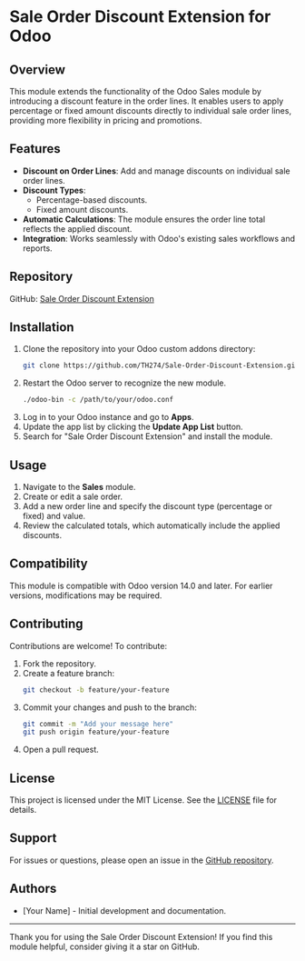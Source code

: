 # Sale Order Discount Extension for Odoo

## Overview
This module extends the functionality of the Odoo Sales module by introducing a discount feature in the order lines. It enables users to apply percentage or fixed amount discounts directly to individual sale order lines, providing more flexibility in pricing and promotions.

## Features
- **Discount on Order Lines**: Add and manage discounts on individual sale order lines.
- **Discount Types**:
  - Percentage-based discounts.
  - Fixed amount discounts.
- **Automatic Calculations**: The module ensures the order line total reflects the applied discount.
- **Integration**: Works seamlessly with Odoo's existing sales workflows and reports.

## Repository
GitHub: [Sale Order Discount Extension](https://github.com/TH274/Sale-Order-Discount-Extension.git)

## Installation
1. Clone the repository into your Odoo custom addons directory:
   ```bash
   git clone https://github.com/TH274/Sale-Order-Discount-Extension.git
   ```
2. Restart the Odoo server to recognize the new module.
   ```bash
   ./odoo-bin -c /path/to/your/odoo.conf
   ```
3. Log in to your Odoo instance and go to **Apps**.
4. Update the app list by clicking the **Update App List** button.
5. Search for "Sale Order Discount Extension" and install the module.

## Usage
1. Navigate to the **Sales** module.
2. Create or edit a sale order.
3. Add a new order line and specify the discount type (percentage or fixed) and value.
4. Review the calculated totals, which automatically include the applied discounts.

## Compatibility
This module is compatible with Odoo version 14.0 and later. For earlier versions, modifications may be required.

## Contributing
Contributions are welcome! To contribute:
1. Fork the repository.
2. Create a feature branch:
   ```bash
   git checkout -b feature/your-feature
   ```
3. Commit your changes and push to the branch:
   ```bash
   git commit -m "Add your message here"
   git push origin feature/your-feature
   ```
4. Open a pull request.

## License
This project is licensed under the MIT License. See the [LICENSE](LICENSE) file for details.

## Support
For issues or questions, please open an issue in the [GitHub repository](https://github.com/TH274/Sale-Order-Discount-Extension.git).

## Authors
- [Your Name] - Initial development and documentation.

---
Thank you for using the Sale Order Discount Extension! If you find this module helpful, consider giving it a star on GitHub.

